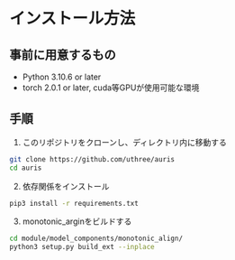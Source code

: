 # インストール方法
## 事前に用意するもの
- Python 3.10.6 or later
- torch 2.0.1 or later, cuda等GPUが使用可能な環境

## 手順
1. このリポジトリをクローンし、ディレクトリ内に移動する
```sh
git clone https://github.com/uthree/auris
cd auris
```

2. 依存関係をインストール
```sh
pip3 install -r requirements.txt
```

3. monotonic_arginをビルドする
```sh
cd module/model_components/monotonic_align/
python3 setup.py build_ext --inplace
```